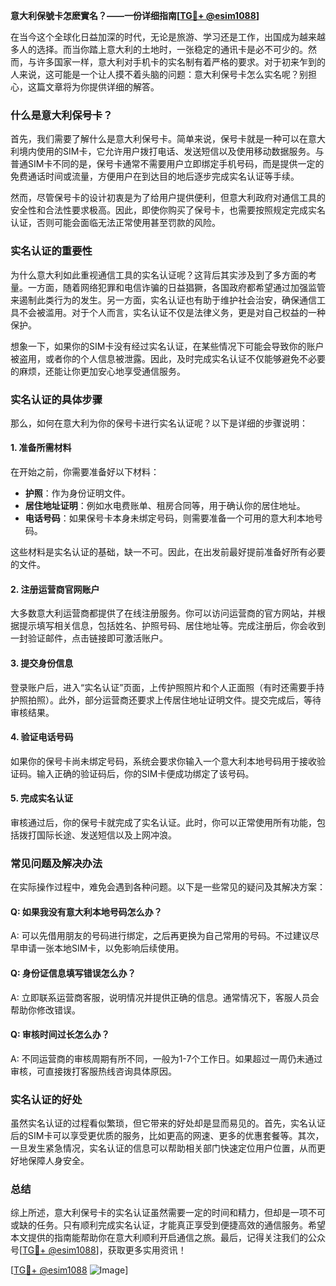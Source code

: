 **意大利保號卡怎麽實名？——一份详细指南[[TG💪+ @esim1088](https://t.me/s/esim1088)]**

在当今这个全球化日益加深的时代，无论是旅游、学习还是工作，出国成为越来越多人的选择。而当你踏上意大利的土地时，一张稳定的通讯卡是必不可少的。然而，与许多国家一样，意大利对手机卡的实名制有着严格的要求。对于初来乍到的人来说，这可能是一个让人摸不着头脑的问题：意大利保号卡怎么实名呢？别担心，这篇文章将为你提供详细的解答。

### 什么是意大利保号卡？

首先，我们需要了解什么是意大利保号卡。简单来说，保号卡就是一种可以在意大利境内使用的SIM卡，它允许用户拨打电话、发送短信以及使用移动数据服务。与普通SIM卡不同的是，保号卡通常不需要用户立即绑定手机号码，而是提供一定的免费通话时间或流量，方便用户在到达目的地后逐步完成实名认证等手续。

然而，尽管保号卡的设计初衷是为了给用户提供便利，但意大利政府对通信工具的安全性和合法性要求极高。因此，即使你购买了保号卡，也需要按照规定完成实名认证，否则可能会面临无法正常使用甚至罚款的风险。

### 实名认证的重要性

为什么意大利如此重视通信工具的实名认证呢？这背后其实涉及到了多方面的考量。一方面，随着网络犯罪和电信诈骗的日益猖獗，各国政府都希望通过加强监管来遏制此类行为的发生。另一方面，实名认证也有助于维护社会治安，确保通信工具不会被滥用。对于个人而言，实名认证不仅是法律义务，更是对自己权益的一种保护。

想象一下，如果你的SIM卡没有经过实名认证，在某些情况下可能会导致你的账户被盗用，或者你的个人信息被泄露。因此，及时完成实名认证不仅能够避免不必要的麻烦，还能让你更加安心地享受通信服务。

### 实名认证的具体步骤

那么，如何在意大利为你的保号卡进行实名认证呢？以下是详细的步骤说明：

#### 1. 准备所需材料
在开始之前，你需要准备好以下材料：
- **护照**：作为身份证明文件。
- **居住地址证明**：例如水电费账单、租房合同等，用于确认你的居住地址。
- **电话号码**：如果保号卡本身未绑定号码，则需要准备一个可用的意大利本地号码。

这些材料是实名认证的基础，缺一不可。因此，在出发前最好提前准备好所有必要的文件。

#### 2. 注册运营商官网账户
大多数意大利运营商都提供了在线注册服务。你可以访问运营商的官方网站，并根据提示填写相关信息，包括姓名、护照号码、居住地址等。完成注册后，你会收到一封验证邮件，点击链接即可激活账户。

#### 3. 提交身份信息
登录账户后，进入“实名认证”页面，上传护照照片和个人正面照（有时还需要手持护照拍照）。此外，部分运营商还要求上传居住地址证明文件。提交完成后，等待审核结果。

#### 4. 验证电话号码
如果你的保号卡尚未绑定号码，系统会要求你输入一个意大利本地号码用于接收验证码。输入正确的验证码后，你的SIM卡便成功绑定了该号码。

#### 5. 完成实名认证
审核通过后，你的保号卡就完成了实名认证。此时，你可以正常使用所有功能，包括拨打国际长途、发送短信以及上网冲浪。

### 常见问题及解决办法

在实际操作过程中，难免会遇到各种问题。以下是一些常见的疑问及其解决方案：

#### Q: 如果我没有意大利本地号码怎么办？
A: 可以先借用朋友的号码进行绑定，之后再更换为自己常用的号码。不过建议尽早申请一张本地SIM卡，以免影响后续使用。

#### Q: 身份证信息填写错误怎么办？
A: 立即联系运营商客服，说明情况并提供正确的信息。通常情况下，客服人员会帮助你修改错误。

#### Q: 审核时间过长怎么办？
A: 不同运营商的审核周期有所不同，一般为1-7个工作日。如果超过一周仍未通过审核，可直接拨打客服热线咨询具体原因。

### 实名认证的好处

虽然实名认证的过程看似繁琐，但它带来的好处却是显而易见的。首先，实名认证后的SIM卡可以享受更优质的服务，比如更高的网速、更多的优惠套餐等。其次，一旦发生紧急情况，实名认证的信息可以帮助相关部门快速定位用户位置，从而更好地保障人身安全。

### 总结

综上所述，意大利保号卡的实名认证虽然需要一定的时间和精力，但却是一项不可或缺的任务。只有顺利完成实名认证，才能真正享受到便捷高效的通信服务。希望本文提供的指南能帮助你在意大利顺利开启通信之旅。最后，记得关注我们的公众号[[TG💪+ @esim1088](https://t.me/s/esim1088)]，获取更多实用资讯！

[[TG💪+ @esim1088](https://t.me/s/esim1088) ![Image](https://i.postimg.cc/4NQfJmqS/Snipaste-2025-05-13-00-14-12.png)]